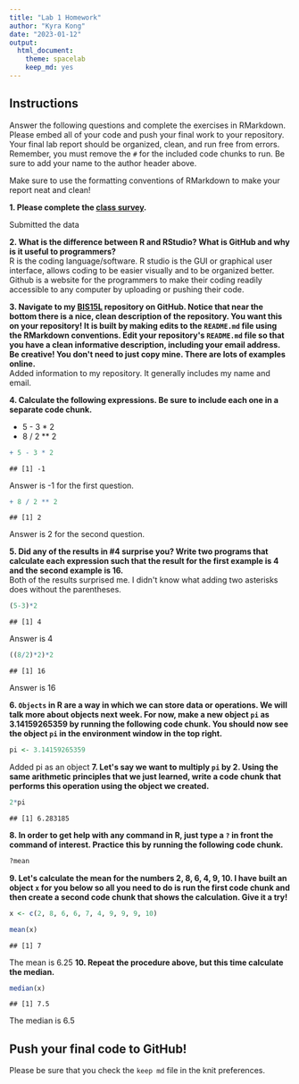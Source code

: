 ```yaml
---
title: "Lab 1 Homework"
author: "Kyra Kong"
date: "2023-01-12"
output:
  html_document: 
    theme: spacelab
    keep_md: yes
---
```


## Instructions
Answer the following questions and complete the exercises in RMarkdown. Please embed all of your code and push your final work to your repository. Your final lab report should be organized, clean, and run free from errors. Remember, you must remove the `#` for the included code chunks to run. Be sure to add your name to the author header above.  

Make sure to use the formatting conventions of RMarkdown to make your report neat and clean!  

**1. Please complete the [class survey](https://forms.gle/8t9FZSBjgvFjzr4MA).**  

Submitted the data

**2. What is the difference between R and RStudio? What is GitHub and why is it useful to programmers?**  
R is the coding language/software.
R studio is the GUI or graphical user interface, allows coding to be easier visually and to be organized better.
Github is a website for the programmers to make their coding readily accessible to any computer by uploading or pushing their code.

**3. Navigate to my [BIS15L](https://github.com/jmledford3115/BIS15LW2022_jledford) repository on GitHub. Notice that near the bottom there is a nice, clean description of the repository. You want this on your repository! It is built by making edits to the `README.md` file using the RMarkdown conventions. Edit your repository's `README.md` file so that you have a clean informative description, including your email address. Be creative! You don't need to just copy mine. There are lots of examples online.**  
Added information to my repository. It generally includes my name and email.

**4. Calculate the following expressions. Be sure to include each one in a separate code chunk.**  


  + 5 - 3 * 2  
  + 8 / 2 ** 2  
  

```r
+ 5 - 3 * 2 
```

```
## [1] -1
```
  Answer is -1 for the first question.

```r
+ 8 / 2 ** 2 
```

```
## [1] 2
```
  Answer is 2 for the second question.
  
**5. Did any of the results in #4 surprise you? Write two programs that calculate each expression such that the result for the first example is 4 and the second example is 16.**   
Both of the results surprised me. I didn't know what adding two asterisks does without the parentheses.

```r
(5-3)*2
```

```
## [1] 4
```
Answer is 4

```r
((8/2)*2)*2
```

```
## [1] 16
```
Answer is 16

**6. `Objects` in R are a way in which we can store data or operations. We will talk more about objects next week. For now, make a new object `pi` as 3.14159265359 by running the following code chunk. You should now see the object `pi` in the environment window in the top right.**  

```r
pi <- 3.14159265359
```
Added pi as an object
**7. Let's say we want to multiply `pi` by 2. Using the same arithmetic principles that we just learned, write a code chunk that performs this operation using the object we created.**  

```r
2*pi
```

```
## [1] 6.283185
```


**8. In order to get help with any command in R, just type a `?` in front the command of interest. Practice this by running the following code chunk.**  

```r
?mean
```

**9. Let's calculate the mean for the numbers 2, 8, 6, 4, 9, 10. I have built an object `x` for you below so all you need to do is run the first code chunk and then create a second code chunk that shows the calculation. Give it a try!**  

```r
x <- c(2, 8, 6, 6, 7, 4, 9, 9, 9, 10)
```


```r
mean(x)
```

```
## [1] 7
```
The mean is 6.25
**10. Repeat the procedure above, but this time calculate the median.**  

```r
median(x)
```

```
## [1] 7.5
```
The median is 6.5

## Push your final code to GitHub!
Please be sure that you check the `keep md` file in the knit preferences.  
